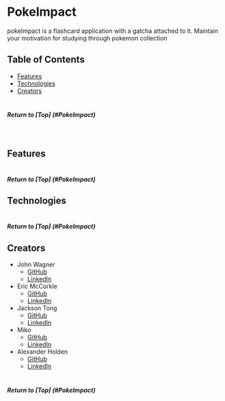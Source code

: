 # PokeImpact

pokeImpact is a flashcard application with a gatcha attached to it. Maintain your motivation for studying through pokemon collection

## Table of Contents
- [Features](#features)
- [Technologies](#technologies)
- [Creators](#creators)

#
##### Return to [Top] (#PokeImpact)
<br>



## Features

#
##### Return to [Top] (#PokeImpact)

## Technologies

#
##### Return to [Top] (#PokeImpact)

## Creators
 - John Wagner
    - <a href="github.com/jwagner988">GitHub</a>
    - <a href="linkedin.com/in/jwagner988">LinkedIn</a>
 - Eric McCorkle
    - <a href="github.com/ericmccorkle">GitHub</a>
    - <a href="linkedin.com/in/eric-mccorkle">LinkedIn</a>
 - Jackson Tong
    - <a href="github.com/jacksonktong">GitHub</a>
    - <a href="linkedin.com/in/jacksonktong">LinkedIn</a>
 - Miko
    - <a href="github.com/MikoGome">GitHub</a>
    - <a href="linkedin.com/in/michaelng2">LinkedIn</a>
 - Alexander Holden
    - <a href="github.com/astholden">GitHub</a>
    - <a href="linkedin.com/in/astholden">LinkedIn</a>

#
##### Return to [Top] (#PokeImpact)